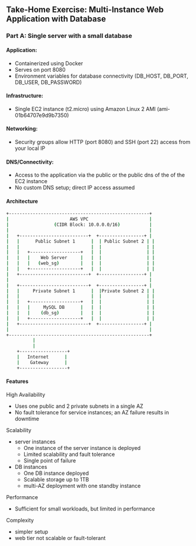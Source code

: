 ## Take-Home Exercise: Multi-Instance Web Application with Database

### Part A: Single server with a small database

#### Application:
- Containerized using Docker
- Serves on port 8080
- Environment variables for database connectivity (DB_HOST, DB_PORT, DB_USER, DB_PASSWORD)

#### Infrastructure:
- Single EC2 instance (t2.micro) using Amazon Linux 2 AMI (ami-01b64707e9d9b7350)

#### Networking:
- Security groups allow HTTP (port 8080) and SSH (port 22) access from your local IP

#### DNS/Connectivity:
- Access to the application via the public or the public dns of the of the EC2 instance
- No custom DNS setup; direct IP access assumed

#### Architecture
``` bash
+-----------------------------------------------------+
|                       AWS VPC                       |
|                 (CIDR Block: 10.0.0.0/16)           |
|                                                     |
|   +--------------------------+  +-----------------+ |
|   |      Public Subnet 1      |  | Public Subnet 2 | |
|   |                           |  |                 | |
|   |   +-------------------+   |  |                 | |
|   |   |    Web Server     |   |  |                 | |
|   |   |   (web_sg)        |   |  |                 | |
|   |   +-------------------+   |  |                 | |
|   +--------------------------+  +-----------------+ |
|                                                     |
|   +--------------------------+  +-----------------+ |
|   |     Private Subnet 1      |  |Private Subnet 2 | |
|   |                           |  |                 | |
|   |   +-------------------+   |  |                 | |
|   |   |     MySQL DB      |   |  |                 | |
|   |   |    (db_sg)        |   |  |                 | |
|   |   +-------------------+   |  |                 | |
|   +--------------------------+  +-----------------+ |
|                                                     |
+-----------------------------------------------------+
          |
          |
    +------------------+
    |   Internet      |
    |    Gateway      |
    +------------------+

```

#### Features

High Availability
- Uses one public and 2 private subnets in a single AZ
- No fault tolerance for service instances; an AZ failure results in downtime

Scalability
- server instances
    - One instance of the server instance is deployed
    - Limited scalability and fault tolerance
    - Single point of failure
- DB instances
    - One DB instance deployed
    - Scalable storage up to 1TB
    - multi-AZ deployment with one standby instance


Performance
- Sufficient for small workloads, but limited in performance

Complexity
- simpler setup
- web tier not scalable or fault-tolerant